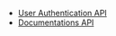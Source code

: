 * [User Authentication API](/api/documentation/Users.md)  
* [Documentations API](/api/documentation/Users.md)